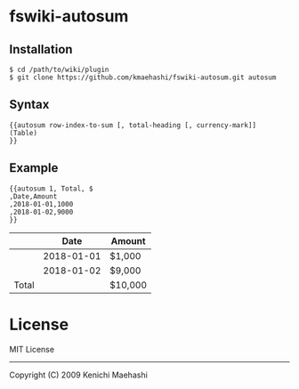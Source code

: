 # fswiki-autosum

## Installation

```
$ cd /path/to/wiki/plugin
$ git clone https://github.com/kmaehashi/fswiki-autosum.git autosum
```

## Syntax

```
{{autosum row-index-to-sum [, total-heading [, currency-mark]]
(Table)
}}
```

## Example

```
{{autosum 1, Total, $
,Date,Amount
,2018-01-01,1000
,2018-01-02,9000
}}
```

|       | Date       | Amount  |
|-------|------------|---------|
|       | 2018-01-01 | $1,000  |
|       | 2018-01-02 | $9,000  |
| Total |            | $10,000 |

# License

MIT License

----

Copyright (C) 2009 Kenichi Maehashi
